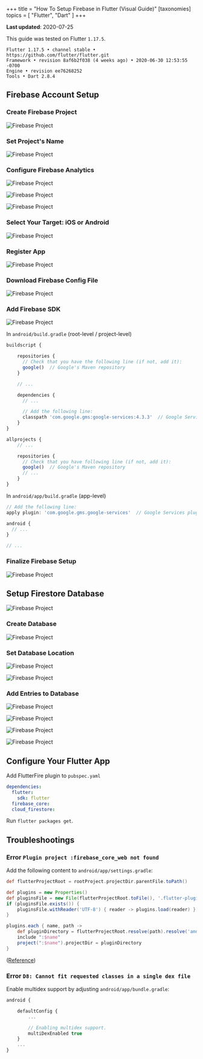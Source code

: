 +++
title = "How To Setup Firebase in Flutter (Visual Guide)"
[taxonomies]
topics = [ "Flutter", "Dart" ]
+++

**Last updated**: 2020-07-25

This guide was tested on Flutter `1.17.5`.

```
Flutter 1.17.5 • channel stable • https://github.com/flutter/flutter.git
Framework • revision 8af6b2f038 (4 weeks ago) • 2020-06-30 12:53:55 -0700
Engine • revision ee76268252
Tools • Dart 2.8.4
```

## Firebase Account Setup

### Create Firebase Project

![Firebase Project](../firebase-01.png)

### Set Project's Name

![Firebase Project](../firebase-02.png)

### Configure Firebase Analytics

![Firebase Project](../firebase-03.png)

![Firebase Project](../firebase-04.png)

![Firebase Project](../firebase-05.png)

### Select Your Target: iOS or Android

![Firebase Project](../firebase-07.png)

### Register App

![Firebase Project](../firebase-08.png)

### Download Firebase Config File

![Firebase Project](../firebase-09.png)

### Add Firebase SDK

![Firebase Project](../firebase-10.png)

In `android/build.gradle` (root-level / project-level)

```jsx
buildscript {

    repositories {
      // Check that you have the following line (if not, add it):
      google()  // Google's Maven repository
    }

    // ...

    dependencies {
      // ...

      // Add the following line:
      classpath 'com.google.gms:google-services:4.3.3'  // Google Services plugin
    }
}

allprojects {
    // ...

    repositories {
      // Check that you have following line (if not, add it):
      google()  // Google's Maven repository
      // ...
    }
}
```

In `android/app/build.gradle` (app-level)

```jsx
// Add the following line:
apply plugin: 'com.google.gms.google-services'  // Google Services plugin

android {
  // ...
}

// ...
```

### Finalize Firebase Setup

![Firebase Project](../firebase-11.png)

## Setup Firestore Database

![Firebase Project](../firebase-12.png)

### Create Database

![Firebase Project](../firebase-13.png)

### Set Database Location

![Firebase Project](../firebase-14.png)

![Firebase Project](../firebase-15.png)

### Add Entries to Database

![Firebase Project](../firebase-16.png)

![Firebase Project](../firebase-17.png)

![Firebase Project](../firebase-18.png)

![Firebase Project](../firebase-19.png)

## Configure Your Flutter App


Add FlutterFire plugin to `pubspec.yaml`

```yaml
dependencies:
  flutter:
    sdk: flutter
  firebase_core:
  cloud_firestore:
```

Run `flutter packages get`.

## Troubleshootings

### Error `Plugin project :firebase_core_web not found`

Add the following content to `android/app/settings.gradle`:

```groovy
def flutterProjectRoot = rootProject.projectDir.parentFile.toPath()

def plugins = new Properties()
def pluginsFile = new File(flutterProjectRoot.toFile(), '.flutter-plugins')
if (pluginsFile.exists()) {
    pluginsFile.withReader('UTF-8') { reader -> plugins.load(reader) }
}

plugins.each { name, path ->
    def pluginDirectory = flutterProjectRoot.resolve(path).resolve('android').toFile()
    include ":$name"
    project(":$name").projectDir = pluginDirectory
}
```

([Reference](https://github.com/FirebaseExtended/flutterfire/issues/2599))

### Error `D8: Cannot fit requested classes in a single dex file`

Enable multidex support by adjusting `android/app/bundle.gradle`:

```jsx
android {

    defaultConfig {
        ...

        // Enabling multidex support.
        multiDexEnabled true
    }
    ...
}
```
